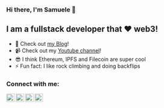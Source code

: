 ### Hi there, I'm Samuele 👋

## I am a fullstack developer that ❤️ web3!
- 🔭 Check out [my Blog](https://codeclimbing.com/)!
- 📹 Check out my [Youtube channel](https://www.youtube.com/channel/UC-6PFKSzSq_XVvbhYjq229Q)!
- 😎 I think Ethereum, IPFS and Filecoin are super cool
- ⚡ Fun fact: I like rock climbing and doing backflips

### Connect with me:

[<img align="left" alt="codeclimbing.com" width="22px" src="https://samuelea-team-bucket.storage.fleek.co/profile/globe.svg" />](https://codeclimbing.com/)
[<img align="left" alt="youTube" width="22px" src="https://samuelea-team-bucket.storage.fleek.co/profile/youtube.svg" />](https://www.youtube.com/channel/UC-6PFKSzSq_XVvbhYjq229Q)
[<img align="left" alt="twitter" width="22px" src="https://samuelea-team-bucket.storage.fleek.co/profile/twitter.svg" />](https://twitter.com/SamueleAgostin5)
[<img align="left" alt="linkedIn" width="22px" src="https://samuelea-team-bucket.storage.fleek.co/profile/linkedin.svg" />](https://www.linkedin.com/in/samuele-agostinelli-19509812b/)


<br />
